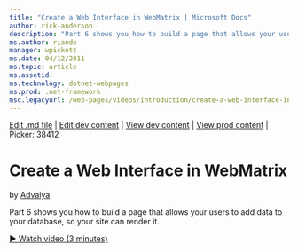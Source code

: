 ```yaml
---
title: "Create a Web Interface in WebMatrix | Microsoft Docs"
author: rick-anderson
description: "Part 6 shows you how to build a page that allows your users to add data to your database, so your site can render it."
ms.author: riande
manager: wpickett
ms.date: 04/12/2011
ms.topic: article
ms.assetid: 
ms.technology: dotnet-webpages
ms.prod: .net-framework
msc.legacyurl: /web-pages/videos/introduction/create-a-web-interface-in-webmatrix
---
```

[Edit .md file](C:\Projects\msc\dev\Msc.Www\Web.ASP\App_Data\github\web-pages\videos\introduction\create-a-web-interface-in-webmatrix.md) | [Edit dev content](http://www.aspdev.net/umbraco#/content/content/edit/26853) | [View dev content](http://docs.aspdev.net/tutorials/web-pages/videos/introduction/create-a-web-interface-in-webmatrix.html) | [View prod content](http://www.asp.net/web-pages/videos/introduction/create-a-web-interface-in-webmatrix) | Picker: 38412

Create a Web Interface in WebMatrix
====================
by [Advaiya](https://twitter.com/Advaiyasolns)

Part 6 shows you how to build a page that allows your users to add data to your database, so your site can render it.

[&#9654; Watch video (3 minutes)](https://channel9.msdn.com/Blogs/ASP-NET-Site-Videos/create-a-web-interface-in-webmatrix)